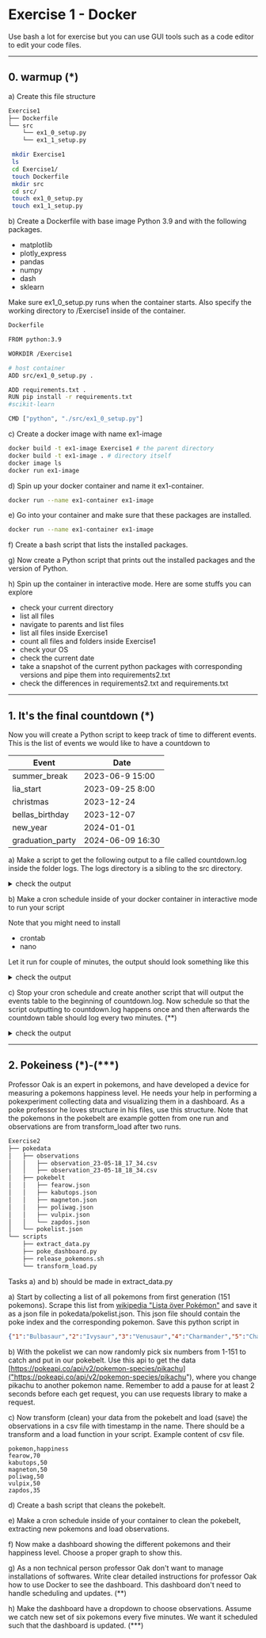 # Exercise 1 - Docker

Use bash a lot for exercise but you can use GUI tools such as a code editor to edit your code files.

---

## 0. warmup (\*)

a) Create this file structure

```bash
Exercise1
├── Dockerfile
└── src
    └── ex1_0_setup.py
    └── ex1_1_setup.py
```

```bash
 mkdir Exercise1
 ls
 cd Exercise1/
 touch Dockerfile
 mkdir src
 cd src/
 touch ex1_0_setup.py
 touch ex1_1_setup.py
```

b) Create a Dockerfile with base image Python 3.9 and with the following packages.

- matplotlib
- plotly_express
- pandas
- numpy
- dash
- sklearn

Make sure ex1_0_setup.py runs when the container starts. Also specify the working directory to /Exercise1 inside of the container.


```bash
Dockerfile

FROM python:3.9

WORKDIR /Exercise1

# host container 
ADD src/ex1_0_setup.py .

ADD requirements.txt .
RUN pip install -r requirements.txt
#scikit-learn 

CMD ["python", "./src/ex1_0_setup.py"]
```
c) Create a docker image with name ex1-image

```bash
docker build -t ex1-image Exercise1 # the parent directory
docker build -t ex1-image . # directory itself
docker image ls
docker run ex1-image
```

d) Spin up your docker container and name it ex1-container.

```bash
docker run --name ex1-container ex1-image
```

e) Go into your container and make sure that these packages are installed.
```bash
docker run --name ex1-container ex1-image


```

f) Create a bash script that lists the installed packages.

g) Now create a Python script that prints out the installed packages and the version of Python.

h) Spin up the container in interactive mode. Here are some stuffs you can explore

- check your current directory
- list all files
- navigate to parents and list files
- list all files inside Exercise1
- count all files and folders inside Exercise1
- check your OS
- check the current date
- take a snapshot of the current python packages with corresponding versions and pipe them into requirements2.txt
- check the differences in requirements2.txt and requirements.txt

---

## 1. It's the final countdown (*)

Now you will create a Python script to keep track of time to different events. This is the list of events we would like to have a countdown to

| Event            | Date             |
| ---------------- | ---------------- |
| summer_break     | 2023-06-9 15:00  |
| lia_start        | 2023-09-25 8:00  |
| christmas        | 2023-12-24       |
| bellas_birthday  | 2023-12-07       |
| new_year         | 2024-01-01       |
| graduation_party | 2024-06-09 16:30 |

a) Make a script to get the following output to a file called countdown.log inside the folder logs. The logs directory is a sibling to the src directory.

<details>

<summary>check the output</summary>

<img src="../assets/countdown_a.png" width = 400>

</details>

b) Make a cron schedule inside of your docker container in interactive mode to run your script

Note that you might need to install

- crontab
- nano

Let it run for couple of minutes, the output should look something like this 

<details>

<summary>check the output</summary>

<img src="../assets/countdown_b.png" width = 400>

</details>

c) Stop your cron schedule and create another script that will output the events table to the beginning of countdown.log. Now schedule so that the script outputting to countdown.log happens once and then afterwards the countdown table should log every two minutes. (**)

<details>

<summary>check the output</summary>

<img src="../assets/countdown_c.png" width = 400>

</details>

---

## 2. Pokeiness (\*)-(\***)

Professor Oak is an expert in pokemons, and have developed a device for measuring a pokemons happiness level. He needs your help in performing a pokexperiment collecting data and visualizing them in a dashboard. As a poke professor he loves structure in his files, use this structure. Note that the pokemons in the pokebelt are example gotten from one run and observations are from transform_load after two runs. 

```bash
Exercise2
├── pokedata
│   ├── observations
│   │   ├── observation_23-05-18_17_34.csv
│   │   ├── observation_23-05-18_18_34.csv
│   ├── pokebelt
│   │   ├── fearow.json
│   │   ├── kabutops.json
│   │   ├── magneton.json
│   │   ├── poliwag.json
│   │   ├── vulpix.json
│   │   └── zapdos.json
│   └── pokelist.json
└── scripts
    ├── extract_data.py
    ├── poke_dashboard.py
    ├── release_pokemons.sh
    └── transform_load.py
```

Tasks a) and b) should be made in extract_data.py

a) Start by collecting a list of all pokemons from first generation (151 pokemons). Scrape this list from [wikipedia "Lista över Pokémon"](https://sv.wikipedia.org/wiki/Lista_%C3%B6ver_Pok%C3%A9mon) and save it as a json file in pokedata/pokelist.json. This json file should contain the poke index and the corresponding pokemon. Save this python script in 

```json
{"1":"Bulbasaur","2":"Ivysaur","3":"Venusaur","4":"Charmander","5":"Charmeleon","6":"Charizard","7":"Squirtle","8":"Wartortle","9":"Blastoise","10":"Caterpie", ...}
```

b) With the pokelist we can now randomly pick six numbers from 1-151 to catch and put in our pokebelt. Use this api to get the data [https://pokeapi.co/api/v2/pokemon-species/pikachu]("https://pokeapi.co/api/v2/pokemon-species/pikachu"), where you change pikachu to another pokemon name. Remember to add a pause for at least 2 seconds before each get request, you can use requests library to make a request. 

c) Now transform (clean) your data from the pokebelt and load (save) the observations in a csv file with timestamp in the name.  There should be a transform and a load function in your script. Example content of csv file.

```csv
pokemon,happiness
fearow,70
kabutops,50
magneton,50
poliwag,50
vulpix,50
zapdos,35
```

d) Create a bash script that cleans the pokebelt. 

e) Make a cron schedule inside of your container to clean the pokebelt, extracting new pokemons and load observations. 

f) Now make a dashboard showing the different pokemons and their happiness level. Choose a proper graph to show this.

g) As a non technical person professor Oak don't want to manage installations of softwares. Write clear detailed instructions for professor Oak how to use Docker to see the dashboard. This dashboard don't need to handle scheduling and updates. (**)

h) Make the dashboard have a dropdown to choose observations. Assume we catch new set of six pokemons every five minutes. We want it scheduled such that the dashboard is updated. (***)
